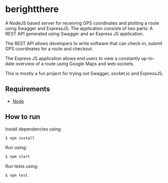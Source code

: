 # berightthere
A NodeJS based server for receiving GPS coordinates and plotting a route using Swagger and ExpressJS. The application consists of two parts: A REST API generated using Swagger and an Express JS application. 

The REST API allows developers to write software that can check-in, submit GPS coordinates for a route and checkout.

The Express JS application allows end users to view a constantly up-to-date overview of a route using Google Maps and web sockets.

This is mostly a fun project for trying out Swagger, socket.io and ExpressJS.

## Requirements

* [Node](https://nodejs.org)

## How to run

Install dependencies using:

``` bash
$ npm install
```

Run using:

``` bash
$ npm start
```

Run tests using:

``` bash
$ npm test
```